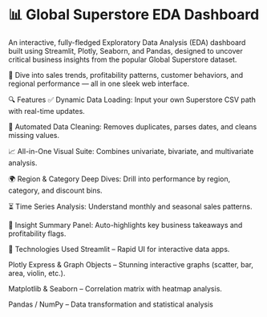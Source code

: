 # 📊 Global Superstore EDA Dashboard
An interactive, fully-fledged Exploratory Data Analysis (EDA) dashboard built using Streamlit, Plotly, Seaborn, and Pandas, designed to uncover critical business insights from the popular Global Superstore dataset.

🚀 Dive into sales trends, profitability patterns, customer behaviors, and regional performance — all in one sleek web interface.

🔍 Features
✅ Dynamic Data Loading: Input your own Superstore CSV path with real-time updates.

🧹 Automated Data Cleaning: Removes duplicates, parses dates, and cleans missing values.

📈 All-in-One Visual Suite: Combines univariate, bivariate, and multivariate analysis.

🌍 Region & Category Deep Dives: Drill into performance by region, category, and discount bins.

⏳ Time Series Analysis: Understand monthly and seasonal sales patterns.

🎯 Insight Summary Panel: Auto-highlights key business takeaways and profitability flags.

🧠 Technologies Used
Streamlit – Rapid UI for interactive data apps.

Plotly Express & Graph Objects – Stunning interactive graphs (scatter, bar, area, violin, etc.).

Matplotlib & Seaborn – Correlation matrix with heatmap analysis.

Pandas / NumPy – Data transformation and statistical analysis
